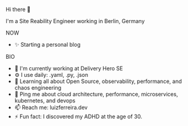 Hi there 👋

I'm a Site Reability Engineer working in Berlin, Germany

NOW
- ✨ Starting a personal blog

BIO
- 🏢 I'm currently working at Delivery Hero SE
- ⚙️ I use daily: .yaml, .py, .json
- 🌱 Learning all about Open Source, observability, performance, and chaos engineering
- 💬 Ping me about cloud architecture, performance, microservices, kubernetes, and devops
- 📫 Reach me: luizferreira.dev
- ⚡️ Fun fact: I discovered my ADHD at the age of 30.
